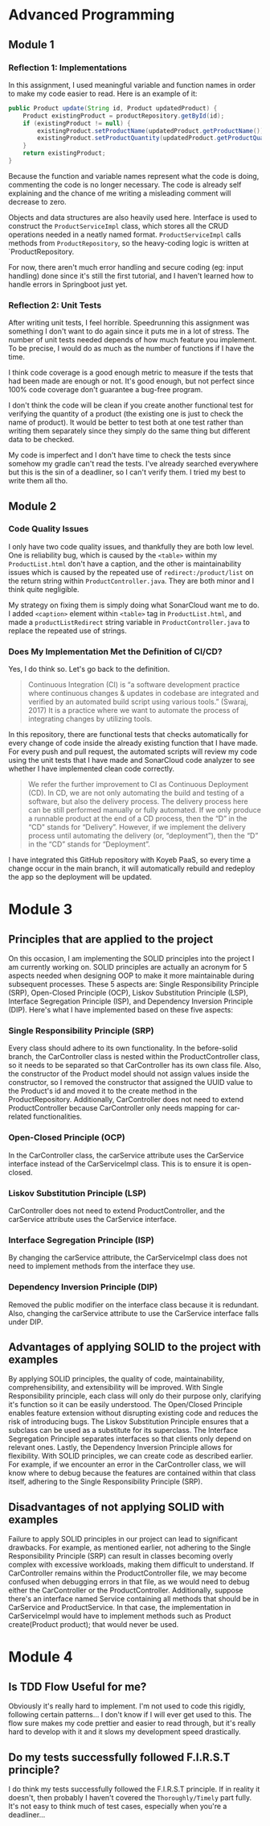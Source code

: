 # Advanced Programming

## Module 1

### Reflection 1: Implementations
In this assignment, I used meaningful variable and function names in order to make my code easier to read. Here is an example of it:
```java
public Product update(String id, Product updatedProduct) {
    Product existingProduct = productRepository.getById(id);
    if (existingProduct != null) {
        existingProduct.setProductName(updatedProduct.getProductName());
        existingProduct.setProductQuantity(updatedProduct.getProductQuantity());
    }
    return existingProduct;
}
```

Because the function and variable names represent what the code is doing, commenting the code is no longer necessary. The code is already self explaining and the chance of me writing a misleading comment will decrease to zero.

Objects and data structures are also heavily used here. Interface is used to construct the `ProductServiceImpl` class, which stores all the CRUD operations needed in a neatly named format. `ProductServiceImpl` calls methods from `ProductRepository`, so the heavy-coding logic is written at `ProductRepository.

For now, there aren't much error handling and secure coding (eg: input handling) done since it's still the first tutorial, and I haven't learned how to handle errors in Springboot just yet.

### Reflection 2: Unit Tests
After writing unit tests, I feel horrible. Speedrunning this assignment was something I don't want to do again since it puts me in a lot of stress. The number of unit tests needed depends of how much feature you implement. To be precise, I would do as much as the number of functions if I have the time.

I think code coverage is a good enough metric to measure if the tests that had been made are enough or not. It's good enough, but not perfect since 100% code coverage don't guarantee a bug-free program.

I don't think the code will be clean if you create another functional test for verifying the quantity of a product (the existing one is just to check the name of product). It would be better to test both at one test rather than writing them separately since they simply do the same thing but different data to be checked.

My code is imperfect and I don't have time to check the tests since somehow my gradle can't read the tests. I've already searched everywhere but this is the sin of a deadliner, so I can't verify them. I tried my best to write them all tho.

## Module 2

### Code Quality Issues
I only have two code quality issues, and thankfully they are both low level. One is reliability bug, which is caused by the `<table>` within my `ProductList.html` don't have a caption, and the other is maintainability issues which is caused by the repeated use of `redirect:/product/list` on the return string within `ProductController.java`. They are both minor and I think quite negligible.

My strategy on fixing them is simply doing what SonarCloud want me to do. I added `<caption>` element within `<table>` tag in `ProductList.html`, and made a `productListRedirect` string variable in `ProductController.java` to replace the repeated use of strings.

### Does My Implementation Met the Definition of CI/CD?
Yes, I do think so. Let's go back to the definition.

> Continuous Integration (CI) is “a software development practice where continuous changes & updates in codebase are integrated and verified by an automated build script using various tools.” (Swaraj, 2017) It is a practice where we want to automate the process of integrating changes by utilizing tools.

In this repository, there are functional tests that checks automatically for every change of code inside the already existing function that I have made. For every push and pull request, the automated scripts will review my code using the unit tests that I have made and SonarCloud code analyzer to see whether I have implemented clean code correctly.

> We refer the further improvement to CI as Continuous Deployment (CD). In CD, we are not only automating the build and testing of a software, but also the delivery process. The delivery process here can be still performed manually or fully automated. If we only produce a runnable product at the end of a CD process, then the “D” in the “CD" stands for “Delivery”. However, if we implement the delivery process until automating the delivery (or, “deployment”), then the “D” in the “CD” stands for “Deployment”.

I have integrated this GitHub repository with Koyeb PaaS, so every time a change occur in the main branch, it will automatically rebuild and redeploy the app so the deployment will be updated.

# Module 3
## Principles that are applied to the project
On this occasion, I am implementing the SOLID principles into the project I am currently working on. SOLID principles are actually an acronym for 5 aspects needed when designing OOP to make it more maintainable during subsequent processes. These 5 aspects are: Single Responsibility Principle (SRP), Open-Closed Principle (OCP), Liskov Substitution Principle (LSP), Interface Segregation Principle (ISP), and Dependency Inversion Principle (DIP). Here's what I have implemented based on these five aspects:

### Single Responsibility Principle (SRP)
Every class should adhere to its own functionality. In the before-solid branch, the CarController class is nested within the ProductController class, so it needs to be separated so that CarController has its own class file. Also, the constructor of the Product model should not assign values inside the constructor, so I removed the constructor that assigned the UUID value to the Product's id and moved it to the create method in the ProductRepository. Additionally, CarController does not need to extend ProductController because CarController only needs mapping for car-related functionalities.

### Open-Closed Principle (OCP)
In the CarController class, the carService attribute uses the CarService interface instead of the CarServiceImpl class. This is to ensure it is open-closed.

### Liskov Substitution Principle (LSP)
CarController does not need to extend ProductController, and the carService attribute uses the CarService interface.

### Interface Segregation Principle (ISP)
By changing the carService attribute, the CarServiceImpl class does not need to implement methods from the interface they use.

### Dependency Inversion Principle (DIP)
Removed the public modifier on the interface class because it is redundant. Also, changing the carService attribute to use the CarService interface falls under DIP.


## Advantages of applying SOLID to the project with examples
By applying SOLID principles, the quality of code, maintainability, comprehensibility, and extensibility will be improved. With Single Responsibility principle, each class will only do their purpose only, clarifying it's function so it can be easily understood. The Open/Closed Principle enables feature extension without disrupting existing code and reduces the risk of introducing bugs. The Liskov Substitution Principle ensures that a subclass can be used as a substitute for its superclass. The Interface Segregation Principle separates interfaces so that clients only depend on relevant ones. Lastly, the Dependency Inversion Principle allows for flexibility. With SOLID principles, we can create code as described earlier. For example, if we encounter an error in the CarController class, we will know where to debug because the features are contained within that class itself, adhering to the Single Responsibility Principle (SRP).

## Disadvantages of not applying SOLID with examples
Failure to apply SOLID principles in our project can lead to significant drawbacks. For example, as mentioned earlier, not adhering to the Single Responsibility Principle (SRP) can result in classes becoming overly complex with excessive workloads, making them difficult to understand. If CarController remains within the ProductController file, we may become confused when debugging errors in that file, as we would need to debug either the CarController or the ProductController. Additionally, suppose there's an interface named Service containing all methods that should be in CarService and ProductService. In that case, the implementation in CarServiceImpl would have to implement methods such as Product create(Product product); that would never be used.

# Module 4

## Is TDD Flow Useful for me?
Obviously it's really hard to implement. I'm not used to code this rigidly, following certain patterns... I don't know if I will ever get used to this. The flow sure makes my code prettier and easier to read through, but it's really hard to develop with it and it slows my development speed drastically.

## Do my tests successfully followed F.I.R.S.T principle?
I do think my tests successfully followed the F.I.R.S.T principle. If in reality it doesn't, then probably I haven't covered the `Thoroughly/Timely` part fully. It's not easy to think much of test cases, especially when you're a deadliner...